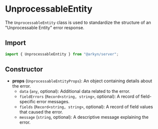 # UnprocessableEntity

The `UnprocessableEntity` class is used to standardize the structure of an "Unprocessable Entity" error response.

## Import

```ts
import { UnprocessableEntity } from "@arkyn/server";
```

## Constructor

- **props** (`UnprocessableEntityProps`): An object containing details about the error.
  - `data` (`any`, optional): Additional data related to the error.
  - `fieldErrors` (`Record<string, string>`, optional): A record of field-specific error messages.
  - `fields` (`Record<string, string>`, optional): A record of field values that caused the error.
  - `message` (`string`, optional): A descriptive message explaining the error.

